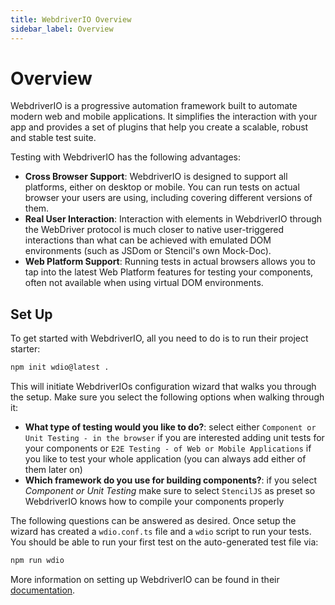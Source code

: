 ```yaml
---
title: WebdriverIO Overview
sidebar_label: Overview
---
```


# Overview

WebdriverIO is a progressive automation framework built to automate modern web and mobile applications. It simplifies the interaction with your app and provides a set of plugins that help you create a scalable, robust and stable test suite.

Testing with WebdriverIO has the following advantages:

- __Cross Browser Support__: WebdriverIO is designed to support all platforms, either on desktop or mobile. You can run tests on actual browser your users are using, including covering different versions of them.
- __Real User Interaction__: Interaction with elements in WebdriverIO through the WebDriver protocol is much closer to native user-triggered interactions than what can be achieved with emulated DOM environments (such as JSDom or Stencil's own Mock-Doc).
- __Web Platform Support__: Running tests in actual browsers allows you to tap into the latest Web Platform features for testing your components, often not available when using virtual DOM environments.

## Set Up

To get started with WebdriverIO, all you need to do is to run their project starter:

```bash npm2yarn
npm init wdio@latest .
```

This will initiate WebdriverIOs configuration wizard that walks you through the setup. Make sure you select the following options when walking through it:

- __What type of testing would you like to do?__: select either `Component or Unit Testing - in the browser` if you are interested adding unit tests for your components or `E2E Testing - of Web or Mobile Applications` if you like to test your whole application (you can always add either of them later on)
- __Which framework do you use for building components?__: if you select _Component or Unit Testing_ make sure to select `StencilJS` as preset so WebdriverIO knows how to compile your components properly

The following questions can be answered as desired. Once setup the wizard has created a `wdio.conf.ts` file and a `wdio` script to run your tests. You should be able to run your first test on the auto-generated test file via:

```bash npm2yarn
npm run wdio
```

More information on setting up WebdriverIO can be found in their [documentation](https://webdriver.io/docs/component-testing/stencil).
